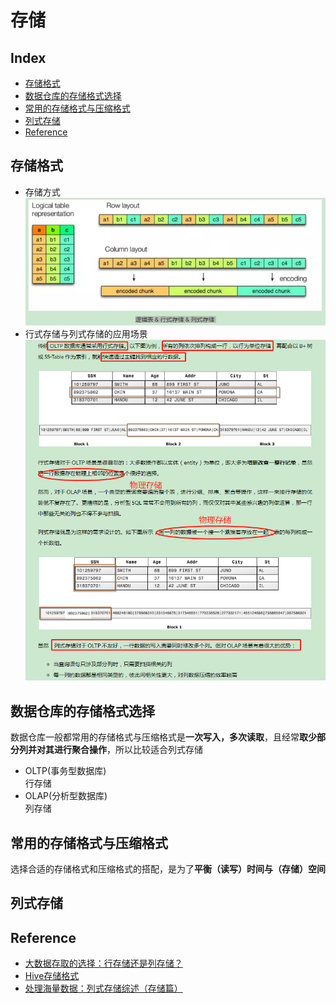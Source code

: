 存储
===

Index
---
- [存储格式](#存储格式)
- [数据仓库的存储格式选择](#数据仓库的存储格式选择)
- [常用的存储格式与压缩格式](#常用的存储格式与压缩格式)
- [列式存储](#列式存储)
- [Reference](#Reference)

## 存储格式
- 存储方式<br/>
![示例图](../图片/存储方式.png)
- 行式存储与列式存储的应用场景<br/>
![示例图](../图片/存储方式的应用场景.png)

## 数据仓库的存储格式选择
数据仓库一般都常用的存储格式与压缩格式是**一次写入，多次读取**，且经常**取少部分列并对其进行聚合操作**，所以比较适合列式存储
- OLTP(事务型数据库)<br/>
行存储
- OLAP(分析型数据库)<br/>
列存储

## 常用的存储格式与压缩格式
选择合适的存储格式和压缩格式的搭配，是为了**平衡（读写）时间与（存储）空间**

## 列式存储

## Reference
- [大数据存取的选择：行存储还是列存储？](https://www.infoq.cn/article/bigdata-store-choose)
- [Hive存储格式](https://www.jianshu.com/p/f725220bf197)
- [处理海量数据：列式存储综述（存储篇）](https://ericfu.me/columnar-storage-overview-storage/)
